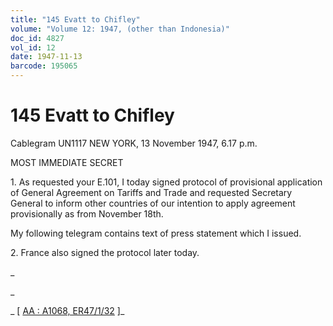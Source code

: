 ```yaml
---
title: "145 Evatt to Chifley"
volume: "Volume 12: 1947, (other than Indonesia)"
doc_id: 4827
vol_id: 12
date: 1947-11-13
barcode: 195065
---
```


# 145 Evatt to Chifley

Cablegram UN1117 NEW YORK, 13 November 1947, 6.17 p.m.

MOST IMMEDIATE SECRET

1\. As requested your E.101, I today signed protocol of provisional application of General Agreement on Tariffs and Trade and requested Secretary General to inform other countries of our intention to apply agreement provisionally as from November 18th.

My following telegram contains text of press statement which I issued.

2\. France also signed the protocol later today.

_

_

_ [ [AA : A1068, ER47/1/32](http://www.naa.gov.au/cgi-bin/Search?O=I&Number=195065) ]_
